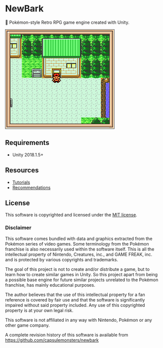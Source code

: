 # NewBark
🌳 Pokémon-style Retro RPG game engine created with Unity.

![screenshot](Docs/screenshot.png)


## Requirements

- Unity 2018.1.5+


## Resources
- [Tutorials](https://www.youtube.com/playlist?list=PL0dOETTrhWWCuWcl2OjB3GfvrlfWEzx18)
- [Recommendations](Docs/recommendations.md)


## License

This software is copyrighted and licensed under the 
[MIT license](https://github.com/capsulemonsters/newbark/LICENSE).

### Disclaimer

This software comes bundled with data and graphics extracted from the
Pokémon series of video games. Some terminology from the Pokémon franchise is
also necessarily used within the software itself. This is all the intellectual
property of Nintendo, Creatures, inc., and GAME FREAK, inc. and is protected by
various copyrights and trademarks.

The goal of this project is not to create and/or distribute a game, but to learn
how to create similar games in Unity. So this project apart from being a possible
base engine for future similar projects unrelated to the Pokémon franchise,
has mainly educational purposes.

The author believes that the use of this intellectual property for a fan reference
is covered by fair use and that the software is significantly impaired without said
property included. Any use of this copyrighted property is at your own legal risk.

This software is not affiliated in any way with Nintendo,
Pokémon or any other game company.

A complete revision history of this software is available from
https://github.com/capsulemonsters/newbark
